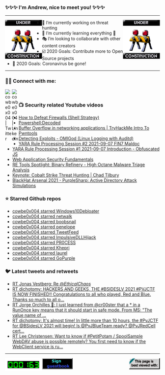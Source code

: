 ### ✨✨✨ I'm Andrew, nice to meet you! ✨✨✨

---
<img align="left" width="120px" src="https://raw.githubusercontent.com/cowbe0x004/cowbe0x004/master/images/image004.gif" />
<img align="right" width="120px" src="https://raw.githubusercontent.com/cowbe0x004/cowbe0x004/master/images/image004.gif" />

- 📖 I’m currently working on threat hunting
- 📘 I’m currently learning everything 🤣
- 🎭 I’m looking to collaborate with other content creators
- ☑️ 2020 Goals: Contribute more to Open Source projects
- 🦠 2020 Goals: Coronavirus be gone!

---

### 🤝🏽 Connect with me:
[<img align="left" alt="cowbe0x004 | Twitter" width="22px" src="https://cdn.jsdelivr.net/npm/simple-icons@v3/icons/twitter.svg" />][twitter]
[<img align="left" alt="cowbe0x004 | LinkedIn" width="22px" src="https://cdn.jsdelivr.net/npm/simple-icons@v3/icons/linkedin.svg" />][linkedin]

<!--
[<img align="left" alt="cowbe0x004.com" width="22px" src="https://raw.githubusercontent.com/iconic/open-iconic/master/svg/globe.svg" />][website]
[<img align="left" alt="cowbe0x004 | YouTube" width="22px" src="https://cdn.jsdelivr.net/npm/simple-icons@v3/icons/youtube.svg" />][youtube]
[<img align="left" alt="cowbe0x004 | Instagram" width="22px" src="https://cdn.jsdelivr.net/npm/simple-icons@v3/icons/instagram.svg" />][instagram]
-->

<br />

### 📺 Security related Youtube videos
<!-- YOUTUBE:START -->
- [How to Defeat Firewalls (Shell Strategy)](https://www.youtube.com/watch?v=OLbqF5aEO8w)
- [Powershell:Decoded](https://www.youtube.com/watch?v=tHZMwLPe7tg)
- [Buffer Overflow in networking applications | TryHackMe Intro To Pwntools](https://www.youtube.com/watch?v=5er7pqRIhVk)
- [Detecting Exploits - OMIGod (Linux Logging with Auditd)](https://www.youtube.com/watch?v=lc1i9h1GyMA)
- [YARA Rule Processing Session #2 2021-09-07 FIN7 Maldoc](https://www.youtube.com/watch?v=-Q893KezuVE)
- [YARA Rule Processing Session #1 2021-09-07 Introduction - Obfuscated JS](https://www.youtube.com/watch?v=pIFCOF_ulXw)
- [Web Application Security Fundamentals](https://www.youtube.com/watch?v=-7OX58nHPb8)
- [RE Tools Spotlight: Binary Refinery - High Octane Malware Triage Analysis](https://www.youtube.com/watch?v=4gTaGfFyMK4)
- [Keynote: Cobalt Strike Threat Hunting | Chad Tilbury](https://www.youtube.com/watch?v=borfuQGrB8g)
- [BlackHat Arsenal 2021 - PurpleSharp: Active Directory Attack Simulations](https://www.youtube.com/watch?v=jvpVgJQPoXw)
<!-- YOUTUBE:END -->

### ⭐ Starred Github repos
<!-- GITHUB_STAR:START -->
- [cowbe0x004 starred Windows10Debloater](https://github.com/Sycnex/Windows10Debloater)
- [cowbe0x004 starred netwalk](https://github.com/icovada/netwalk)
- [cowbe0x004 starred boobsnail](https://github.com/STMCyber/boobsnail)
- [cowbe0x004 starred penelope](https://github.com/brightio/penelope)
- [cowbe0x004 starred TweetFeed](https://github.com/0xDanielLopez/TweetFeed)
- [cowbe0x004 starred ImpulsiveDLLHijack](https://github.com/knight0x07/ImpulsiveDLLHijack)
- [cowbe0x004 starred PR0CESS](https://github.com/aaaddress1/PR0CESS)
- [cowbe0x004 starred Khepri](https://github.com/geemion/Khepri)
- [cowbe0x004 starred laurel](https://github.com/threathunters-io/laurel)
- [cowbe0x004 starred GoPurple](https://github.com/sh4hin/GoPurple)
<!-- GITHUB_STAR:END -->

### 🐦 Latest tweets and retweets
<!-- TWEETS:START -->
- [RT Jonas Vestberg:  Re @_EthicalChaos_](https://twitter.com/bugch3ck/status/1428478301593640966)
- [RT dichotomy: HACKERS AND GEEKS, THE #BSIDESLV 2021 #PVJCTF IS NOW FINISHED!! Congratulations to all who played, Red and Blue. Thanks so much to all o...](https://twitter.com/dichotomy1/status/1421562207079473154)
- [RT Jorge Orchilles 🦄: I just learned from @cr00ster that a * in a RunOnce key means that it should start in safe mode. From MS: "The value name of ...](https://twitter.com/jorgeorchilles/status/1421475888387043342)
- [RT dichotomy: It's almost time!  In little more than 10 hours, the #PvJCTF for @BSidesLV 2021 will begin!    Is @PvJBlueTeam ready?   @PvJRedCell cert...](https://twitter.com/dichotomy1/status/1420923552132370434)
- [RT Lee Christensen: Want to know if #PetitPotam / SpoolSample WebDAV abuse is possible remotely? You first need to know if the WebClient service is ru...](https://twitter.com/tifkin_/status/1419806476353298442)
<!-- TWEETS:END -->

---

[<img align="left" width="120px" src="https://raw.githubusercontent.com/cowbe0x004/cowbe0x004/master/images/visitors.gif" />][visitor]
[<img align="left" alt="Sign My Guestbook" width="100px" src="https://raw.githubusercontent.com/cowbe0x004/cowbe0x004/master/images/sign_guest_book.gif" />][guestbook]
[<img align="right" width="100px" src="https://raw.githubusercontent.com/cowbe0x004/cowbe0x004/master/images/netscape.gif" />][netscape]


[website]: https://cowbe0x004.com
[twitter]: https://twitter.com/cowbe0x004
[youtube]: https://youtube.com/
[instagram]: https://instagram.com/
[linkedin]: https://www.linkedin.com/in/anhuang/
[guestbook]: https://github.com/cowbe0x004/cowbe0x004/issues
[netscape]: https://github.com/cowbe0x004/cowbe0x004
[visitor]: https://github.com/cowbe0x004/cowbe0x004
